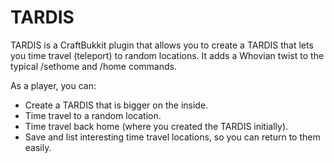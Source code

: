 TARDIS
======
TARDIS is a CraftBukkit plugin that allows you to create a TARDIS that lets you time travel (teleport) to random locations. It adds a Whovian twist to the typical /sethome and /home commands.

As a player, you can:
* Create a TARDIS that is bigger on the inside.
* Time travel to a random location.
* Time travel back home (where you created the TARDIS initially).
* Save and list interesting time travel locations, so you can return to them easily.             